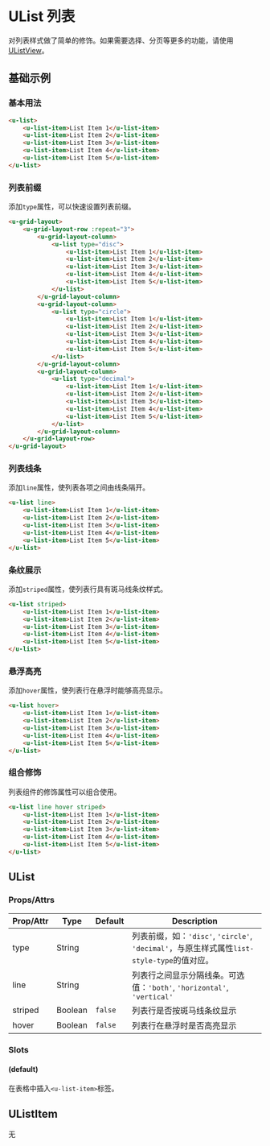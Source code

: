 # UList 列表

<s-component-labels :labels="[
    'UI 组件', '块级展示',
]"></s-component-labels>

对列表样式做了简单的修饰。如果需要选择、分页等更多的功能，请使用 [UListView](../u-list-view)。

## 基础示例
### 基本用法

``` html
<u-list>
    <u-list-item>List Item 1</u-list-item>
    <u-list-item>List Item 2</u-list-item>
    <u-list-item>List Item 3</u-list-item>
    <u-list-item>List Item 4</u-list-item>
    <u-list-item>List Item 5</u-list-item>
</u-list>
```

### 列表前缀

添加`type`属性，可以快速设置列表前缀。

``` html
<u-grid-layout>
    <u-grid-layout-row :repeat="3">
        <u-grid-layout-column>
            <u-list type="disc">
                <u-list-item>List Item 1</u-list-item>
                <u-list-item>List Item 2</u-list-item>
                <u-list-item>List Item 3</u-list-item>
                <u-list-item>List Item 4</u-list-item>
                <u-list-item>List Item 5</u-list-item>
            </u-list>
        </u-grid-layout-column>
        <u-grid-layout-column>
            <u-list type="circle">
                <u-list-item>List Item 1</u-list-item>
                <u-list-item>List Item 2</u-list-item>
                <u-list-item>List Item 3</u-list-item>
                <u-list-item>List Item 4</u-list-item>
                <u-list-item>List Item 5</u-list-item>
            </u-list>
        </u-grid-layout-column>
        <u-grid-layout-column>
            <u-list type="decimal">
                <u-list-item>List Item 1</u-list-item>
                <u-list-item>List Item 2</u-list-item>
                <u-list-item>List Item 3</u-list-item>
                <u-list-item>List Item 4</u-list-item>
                <u-list-item>List Item 5</u-list-item>
            </u-list>
        </u-grid-layout-column>
    </u-grid-layout-row>
</u-grid-layout>
```

### 列表线条

添加`line`属性，使列表各项之间由线条隔开。

``` html
<u-list line>
    <u-list-item>List Item 1</u-list-item>
    <u-list-item>List Item 2</u-list-item>
    <u-list-item>List Item 3</u-list-item>
    <u-list-item>List Item 4</u-list-item>
    <u-list-item>List Item 5</u-list-item>
</u-list>
```

### 条纹展示

添加`striped`属性，使列表行具有斑马线条纹样式。

``` html
<u-list striped>
    <u-list-item>List Item 1</u-list-item>
    <u-list-item>List Item 2</u-list-item>
    <u-list-item>List Item 3</u-list-item>
    <u-list-item>List Item 4</u-list-item>
    <u-list-item>List Item 5</u-list-item>
</u-list>
```

### 悬浮高亮

添加`hover`属性，使列表行在悬浮时能够高亮显示。

``` html
<u-list hover>
    <u-list-item>List Item 1</u-list-item>
    <u-list-item>List Item 2</u-list-item>
    <u-list-item>List Item 3</u-list-item>
    <u-list-item>List Item 4</u-list-item>
    <u-list-item>List Item 5</u-list-item>
</u-list>
```

### 组合修饰

列表组件的修饰属性可以组合使用。

``` html
<u-list line hover striped>
    <u-list-item>List Item 1</u-list-item>
    <u-list-item>List Item 2</u-list-item>
    <u-list-item>List Item 3</u-list-item>
    <u-list-item>List Item 4</u-list-item>
    <u-list-item>List Item 5</u-list-item>
</u-list>
```

## UList

### Props/Attrs

| Prop/Attr | Type | Default | Description |
| --------- | ---- | ------- | ----------- |
| type | String |  | 列表前缀，如：`'disc'`, `'circle'`, `'decimal'`，与原生样式属性`list-style-type`的值对应。 |
| line | String |  | 列表行之间显示分隔线条。可选值：`'both'`, `'horizontal'`, `'vertical'` |
| striped | Boolean | `false` | 列表行是否按斑马线条纹显示 |
| hover | Boolean | `false` | 列表行在悬浮时是否高亮显示 |

### Slots

#### (default)

在表格中插入`<u-list-item>`标签。

## UListItem

无
